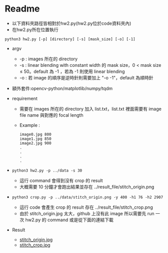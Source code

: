 # Readme

* 以下資料夾路徑皆相對於hw2.py(hw2.py位於code資料夾內)
* 在hw2.py所在位置執行

```shell
python3 hw2.py [-p] [directory] [-s] [mask_size] [-o] [-1]
```

* argv

  * -p : images 所在的 directory
  * -s : linear blending with constant width 的 mask size，0 $<$ mask size $\le$ 50。default 為 -1 ，若為 -1 則使用 linear blending
  * -o : 若 image 的順序是逆時針則需要加上 "-o -1"，default 為順時針 
  
  
* 額外套件:opencv-python/matplotlib/numpy/tqdm

* requirement 

  * 需要在 images 所在的 directory 加入 list.txt，list.txt 裡面需要有 image file name 與對應的 focal length

  * Example : 

    ```shell
    image0.jpg 800
    image1.jpg 850
    image2.jpg 900
    .
    .
    .
    .
    ```

* ```shell
  python3 hw2.py -p ../data -s 30
  ```

  * 這行 command 會得到沒有 crop 的 result
  * 大概需要 10 分鐘才會跑出結果並存在 ../result_file/stitch_origin.png 

  

* ```shell
  python3 crop.py -p ../data/stitch_origin.png -y 400 -h1 76 -h2 2907
  ```

  * 這行 code 會產生 crop 的 result 存在 ../result_file/stitch_crop.png
  * 由於 stitch_origin.jpg  太大，github 上沒有此 image 所以需要先 run 一次 hw2.py 的 command 或是從下面的連結下載 
* Result
  * [stitch_origin.jpg](https://drive.google.com/file/d/1ecNLq5LF08QRznbc601VFDurU7OrPemq/view?usp=sharing)
  * [stitch_crop.jpg](https://drive.google.com/file/d/1PRwAjn21iteifR2fLN2gJdw2GiOyAjpx/view?usp=sharing)

